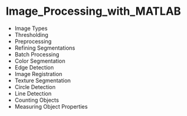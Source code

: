 # Image_Processing_with_MATLAB

- Image Types
- Thresholding
- Preprocessing
- Refining Segmentations
- Batch Processing
- Color Segmentation
- Edge Detection
- Image Registration
- Texture Segmentation
- Circle Detection
- Line Detection
- Counting Objects
- Measuring Object Properties
